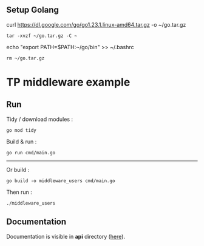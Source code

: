 ## Setup Golang

curl https://dl.google.com/go/go1.23.1.linux-amd64.tar.gz -o ~/go.tar.gz
```
tar -xvzf ~/go.tar.gz -C ~
```
echo "export PATH=$PATH:~/go/bin" >> ~/.bashrc
```
rm ~/go.tar.gz
```

# TP middleware example

## Run

Tidy / download modules :
```
go mod tidy
```
Build & run :
```
go run cmd/main.go
```

---
Or build : 
```
go build -o middleware_users cmd/main.go
```
Then run : 
```
./middleware_users
```

## Documentation

Documentation is visible in **api** directory ([here](api/swagger.json)).
